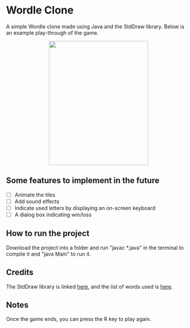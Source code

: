 # Wordle Clone

A simple Wordle clone made using Java and the StdDraw library. Below is an example play-through of the game.

<p align="center">
  <img src="https://github-production-user-asset-6210df.s3.amazonaws.com/106003703/251524105-11ebf870-edbd-43f1-ab0b-1a5861dae3cd.gif" width="270" height="338"/>
</p>

## Some features to implement in the future

- [ ] Animate the tiles
- [ ] Add sound effects
- [ ] Indicate used letters by displaying an on-screen keyboard
- [ ] A dialog box indicating win/loss

## How to run the project

Download the project into a folder and run "javac *.java" in the terminal to compile it and "java Main" to run it.

## Credits

The StdDraw library is linked [here](https://introcs.cs.princeton.edu/java/stdlib/StdDraw.java), and the list of words used is [here](https://gist.githubusercontent.com/dracos/dd0668f281e685bad51479e5acaadb93/raw/6bfa15d263d6d5b63840a8e5b64e04b382fdb079/valid-wordle-words.txt).

## Notes

Once the game ends, you can press the R key to play again.
